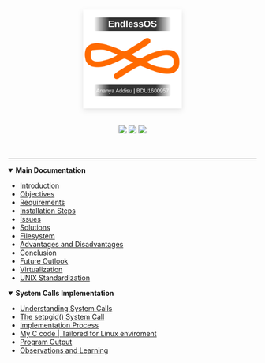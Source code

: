 <div align="center" style="margin: 2rem 0;">
   <!--<h1 style="font-size: 3rem; color:rgb(233, 101, 0); margin-bottom: 1rem; font-weight: 700;">EndlessOS</h1>--><img 
        src="https://github.com/Ananya-Addisu/Endless-OS/blob/main/logo.svg" 
        alt="EndlessOS Logo"
        style="max-width: 200px; height: auto; filter: drop-shadow(0 4px 6px rgba(0,0,0,0.1));"
    ><!--<h2>Ananya Addisu | BDU1600957</h2>-->
</div>
<div align="center">
  <img src="https://user-images.githubusercontent.com/74038190/213866269-5d00981c-7c98-46d7-8a8e-16f462f15227.gif" width="200" />
  <img src="https://user-images.githubusercontent.com/74038190/213866269-5d00981c-7c98-46d7-8a8e-16f462f15227.gif" width="200" />
  <img src="https://user-images.githubusercontent.com/74038190/213866269-5d00981c-7c98-46d7-8a8e-16f462f15227.gif" width="200" />
</div><br><br>
<hr>

<details open>
<summary><strong>Main Documentation</strong></summary>

- [Introduction](https://endless-os.vercel.app/#introduction)
- [Objectives](https://endless-os.vercel.app/#objectives)
- [Requirements](https://endless-os.vercel.app/#requirements)
- [Installation Steps](https://endless-os.vercel.app/#installation)
- [Issues](https://endless-os.vercel.app/#issues)
- [Solutions](https://endless-os.vercel.app/#solution)
- [Filesystem](https://endless-os.vercel.app/#filesystem)
- [Advantages and Disadvantages](https://endless-os.vercel.app/#advantages)
- [Conclusion](https://endless-os.vercel.app/#conclusion)
- [Future Outlook](https://endless-os.vercel.app/#future)
- [Virtualization](https://endless-os.vercel.app/#virtualization)
- [UNIX Standardization](https://endless-os.vercel.app/#unix)

</details>

<details open>
<summary><strong>System Calls Implementation</strong></summary>

- [Understanding System Calls](https://endless-os.vercel.app/#systemcalls)
- [The setpgid() System Call](https://endless-os.vercel.app/#systemcalls)
- [Implementation Process](https://endless-os.vercel.app/#systemcalls)
- [My C code | Tailored for Linux enviroment](https://github.com/Ananya-Addisu/Endless-OS/blob/main/syscall.c)
- [Program Output](https://endless-os.vercel.app/#systemcalls)
- [Observations and Learning](https://endless-os.vercel.app/#systemcalls)

</details>
